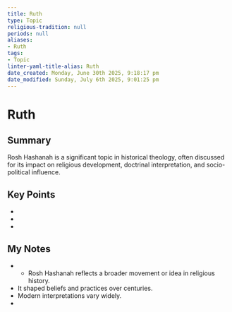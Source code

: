 ```yaml
---
title: Ruth
type: Topic
religious-tradition: null
periods: null
aliases:
- Ruth
tags:
- Topic
linter-yaml-title-alias: Ruth
date_created: Monday, June 30th 2025, 9:18:17 pm
date_modified: Sunday, July 6th 2025, 9:01:25 pm
---
```


# Ruth

## Summary
Rosh Hashanah is a significant topic in historical theology, often discussed for its impact on religious development, doctrinal interpretation, and socio-political influence.

## Key Points
- 
- 
- 

## My Notes
- - Rosh Hashanah reflects a broader movement or idea in religious history.
- It shaped beliefs and practices over centuries.
- Modern interpretations vary widely.
- 